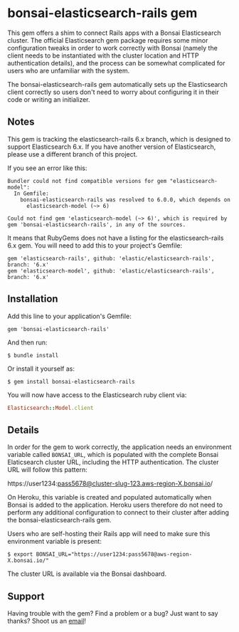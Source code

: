 # bonsai-elasticsearch-rails gem

This gem offers a shim to connect Rails apps with a Bonsai Elasticsearch cluster. The official Elasticsearch gem package requires some minor configuration tweaks in order to work correctly with Bonsai (namely the client needs to be instantiated with the cluster location and HTTP authentication details), and the process can be somewhat complicated for users who are unfamiliar with the system.

The bonsai-elasticsearch-rails gem automatically sets up the Elasticsearch client correctly so users don't need to worry about configuring it in their code or writing an initializer.

## Notes

This gem is tracking the elasticsearch-rails 6.x branch, which is designed to support Elasticsearch 6.x. If you have another version of Elasticsearch, please use a different branch of this project.

If you see an error like this:

```
Bundler could not find compatible versions for gem "elasticsearch-model":
  In Gemfile:
    bonsai-elasticsearch-rails was resolved to 6.0.0, which depends on
      elasticsearch-model (~> 6)

Could not find gem 'elasticsearch-model (~> 6)', which is required by gem 'bonsai-elasticsearch-rails', in any of the sources.
```

It means that RubyGems does not have a listing for the elasticsearch-rails 6.x gem. You will need to add this to your project's Gemfile:

```
gem 'elasticsearch-rails', github: 'elastic/elasticsearch-rails', branch: '6.x'
gem 'elasticsearch-model', github: 'elastic/elasticsearch-rails', branch: '6.x'
```

## Installation

Add this line to your application's Gemfile:

```
gem 'bonsai-elasticsearch-rails'
```

And then run:

```
$ bundle install
```

Or install it yourself as:

```
$ gem install bonsai-elasticsearch-rails
```

You will now have access to the Elasticsearch ruby client via:

```ruby
Elasticsearch::Model.client
```

## Details

In order for the gem to work correctly, the application needs an environment variable called `BONSAI_URL`, which is populated with the complete Bonsai Elaticsearch cluster URL, including the HTTP authentication. The cluster URL will follow this pattern:

https://user1234:pass5678@cluster-slug-123.aws-region-X.bonsai.io/

On Heroku, this variable is created and populated automatically when Bonsai is added to the application. Heroku users therefore do not need to perform any additional configuration to connect to their cluster after adding the bonsai-elasticsearch-rails gem.

Users who are self-hosting their Rails app will need to make sure this environment variable is present:

```
$ export BONSAI_URL="https://user1234:pass5678@aws-region-X.bonsai.io/"
```

The cluster URL is available via the Bonsai dashboard.

## Support

Having trouble with the gem? Find a problem or a bug? Just want to say thanks? Shoot us an [email](mailto:support@bonsai.io)!
